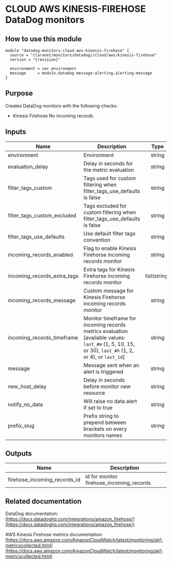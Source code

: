 # CLOUD AWS KINESIS-FIREHOSE DataDog monitors

## How to use this module

```
module "datadog-monitors-cloud-aws-kinesis-firehose" {
  source = "claranet/monitors/datadog//cloud/aws/kinesis-firehose"
  version = "{revision}"

  environment = var.environment
  message     = module.datadog-message-alerting.alerting-message
}

```

## Purpose

Creates DataDog monitors with the following checks:

- Kinesis Firehose No incoming records

## Inputs

| Name | Description | Type | Default | Required |
|------|-------------|:----:|:-----:|:-----:|
| environment | Environment | string | n/a | yes |
| evaluation\_delay | Delay in seconds for the metric evaluation | string | `"900"` | no |
| filter\_tags\_custom | Tags used for custom filtering when filter_tags_use_defaults is false | string | `"*"` | no |
| filter\_tags\_custom\_excluded | Tags excluded for custom filtering when filter_tags_use_defaults is false | string | `""` | no |
| filter\_tags\_use\_defaults | Use default filter tags convention | string | `"true"` | no |
| incoming\_records\_enabled | Flag to enable Kinesis Firehorse incoming records monitor | string | `"true"` | no |
| incoming\_records\_extra\_tags | Extra tags for Kinesis Firehorse incoming records monitor | list(string) | `[]` | no |
| incoming\_records\_message | Custom message for Kinesis Firehorse incoming records monitor | string | `""` | no |
| incoming\_records\_timeframe | Monitor timeframe for incoming records metrics evaluation [available values: `last_#m` (1, 5, 10, 15, or 30), `last_#h` (1, 2, or 4), or `last_1d`] | string | `"last_15m"` | no |
| message | Message sent when an alert is triggered | string | n/a | yes |
| new\_host\_delay | Delay in seconds before monitor new resource | string | `"300"` | no |
| notify\_no\_data | Will raise no data alert if set to true | string | `"true"` | no |
| prefix\_slug | Prefix string to prepend between brackets on every monitors names | string | `""` | no |

## Outputs

| Name | Description |
|------|-------------|
| firehose\_incoming\_records\_id | id for monitor firehose_incoming_records |

## Related documentation

DataDog documentation: [https://docs.datadoghq.com/integrations/amazon_firehose/](https://docs.datadoghq.com/integrations/amazon_firehose/)

AWS Kinesis Firehose metrics documentation: [https://docs.aws.amazon.com/AmazonCloudWatch/latest/monitoring/akf-metricscollected.html](https://docs.aws.amazon.com/AmazonCloudWatch/latest/monitoring/akf-metricscollected.html)
